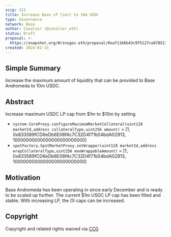 ```yaml
---
sccp: 311
title: Increase Base LP limit to 10m USDC
type: Governance
network: Base
author: Cavalier (@cavalier_eth)
status: Draft
proposal: >-
  https://snapshot.org/#/snxgov.eth/proposal/0xaf1166b43c9f5127ce87851794c2ca3786a8f9e82317df5d33ae6bca4e985b2a
created: 2024-02-15
---
```


<!--You can leave these HTML comments in your merged SCCP and delete the visible duplicate text guides, they will not appear and may be helpful to refer to if you edit it again. This is the suggested template for new SCCPs. Note that an SCCP number will be assigned by an editor. When opening a pull request to submit your SCCP, please use an abbreviated title in the filename, `sccp-draft_title_abbrev.md`. The title should be 44 characters or less.-->

## Simple Summary

<!--"If you can't explain it simply, you don't understand it well enough." Provide a simplified and layman-accessible explanation of the SCCP.-->

Increase the maximum amount of liquidity that can be provided to Base Andromeda to 10m USDC.

## Abstract

<!--A short (~200 word) description of the variable change proposed.-->
Increase maximum USDC LP cap from $1m to $10m by setting

- `system.CoreProxy.configureMaximumMarketCollateral(uint128 marketId,address collateralType,uint256 amount)` = [1, 0x833589fCD6eDb6E08f4c7C32D4f71b54bdA02913, 10000000000000000000000000]
- `spotFactory.SpotMarketProxy.setWrapper(uint128 marketId,address wrapCollateralType,uint256 maxWrappableAmount)` = [1, 0x833589fCD6eDb6E08f4c7C32D4f71b54bdA02913, 10000000000000000000000000]


## Motivation

<!--The motivation is critical for SCCPs that want to update variables within Synthetix. It should clearly explain why the existing variable is not incentive aligned. SCCP submissions without sufficient motivation may be rejected outright.-->

Base Andromeda has been operating in since early December and is ready to be scaled up further. The current $1m USDC LP cap has been filled and stable. With increasing LP, the OI caps can be increased.


## Copyright

Copyright and related rights waived via [CC0](https://creativecommons.org/publicdomain/zero/1.0/).
